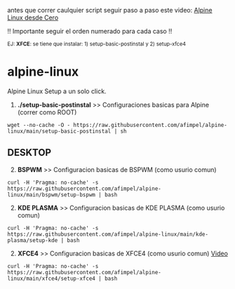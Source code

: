 antes que correr caulquier script seguir paso a paso este video:
[Alpine Linux desde Cero](https://www.youtube.com/watch?v=POiin5rr7eM)


!! Importante seguir el orden numerado para cada caso !!

<sup> EJ: **XFCE**: se tiene que instalar: 1) setup-basic-postinstal y 2) setup-xfce4  </sup>

# alpine-linux
Alpine Linux Setup a un solo click.

 1) **./setup-basic-postinstal** >> Configuraciones basicas para Alpine (correr como ROOT)

``` wget --no-cache -O - https://raw.githubusercontent.com/afimpel/alpine-linux/main/setup-basic-postinstal | sh ```

## DESKTOP

 2) **BSPWM** >> Configuracion basicas de BSPWM (como usurio comun)

``` curl -H 'Pragma: no-cache' -s https://raw.githubusercontent.com/afimpel/alpine-linux/main/bspwm/setup-bspwm | bash ```

 2) **KDE PLASMA** >> Configuracion basicas de KDE PLASMA (como usurio comun)

``` curl -H 'Pragma: no-cache' -s https://raw.githubusercontent.com/afimpel/alpine-linux/main/kde-plasma/setup-kde | bash ```

2) **XFCE4** >> Configuracion basicas de XFCE4 (como usurio comun) [Video](https://www.youtube.com/watch?v=msdiPYMRpto)

``` curl -H 'Pragma: no-cache' -s https://raw.githubusercontent.com/afimpel/alpine-linux/main/xfce4/setup-xfce4 | bash ```

